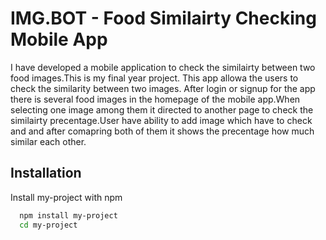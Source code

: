 
# IMG.BOT - Food Similairty Checking Mobile App

I have developed a mobile application to check the similairty between two food images.This is my final year project. This app allowa the users to check the similarity between two images. After login or signup for the app there is several food images in the homepage of the mobile app.When selecting one image among them it directed to another page to check the similairty precentage.User have ability to add image which have to check and and after comapring both of them it shows the precentage how much similar each other.


## Installation

Install my-project with npm

```bash
  npm install my-project
  cd my-project
```
    